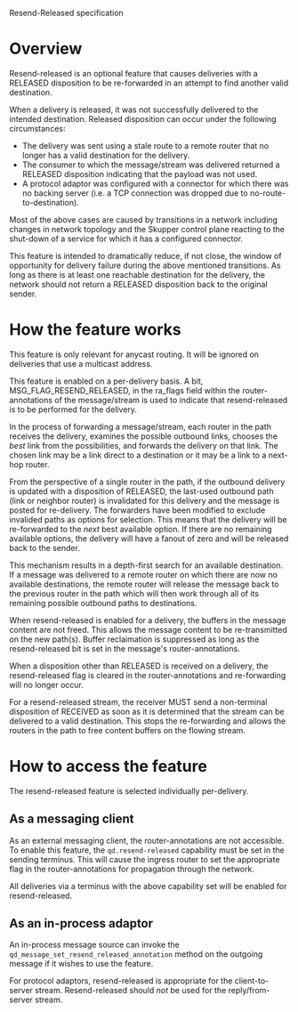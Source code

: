<!-- Licensed to the Apache Software Foundation (ASF) under one -->
<!-- or more contributor license agreements.  See the NOTICE file -->
<!-- distributed with this work for additional information -->
<!-- regarding copyright ownership.  The ASF licenses this file -->
<!-- to you under the Apache License, Version 2.0 (the -->
<!-- "License"); you may not use this file except in compliance -->
<!-- with the License.  You may obtain a copy of the License at -->

<!--   http://www.apache.org/licenses/LICENSE-2.0 -->

<!-- Unless required by applicable law or agreed to in writing, -->
<!-- software distributed under the License is distributed on an -->
<!-- "AS IS" BASIS, WITHOUT WARRANTIES OR CONDITIONS OF ANY -->
<!-- KIND, either express or implied.  See the License for the -->
<!-- specific language governing permissions and limitations -->
<!-- under the License. -->

Resend-Released specification

# Overview

Resend-released is an optional feature that causes deliveries with a RELEASED disposition to be re-forwarded in an attempt to find another valid destination.

When a delivery is released, it was not successfully delivered to the intended destination.  Released disposition can occur under the following circumstances:

* The delivery was sent using a stale route to a remote router that no longer has a valid destination for the delivery.
* The consumer to which the message/stream was delivered returned a RELEASED disposition indicating that the payload was not used.
* A protocol adaptor was configured with a connector for which there was no backing server (i.e. a TCP connection was dropped due to no-route-to-destination).

Most of the above cases are caused by transitions in a network including changes in network topology and the Skupper control plane reacting to the shut-down of a service for which it has a configured connector.

This feature is intended to dramatically reduce, if not close, the window of opportunity for delivery failure during the above mentioned transitions.  As long as there is at least one reachable destination for the delivery, the network should not return a RELEASED disposition back to the original sender.

# How the feature works

This feature is only relevant for anycast routing.  It will be ignored on deliveries that use a multicast address.

This feature is enabled on a per-delivery basis.  A bit, MSG_FLAG_RESEND_RELEASED, in the ra_flags field within the router-annotations of the message/stream is used to indicate that resend-released is to be performed for the delivery.

In the process of forwarding a message/stream, each router in the path receives the delivery, examines the possible outbound links, chooses the _best_ link from the possibilities, and forwards the delivery on that link.  The chosen link may be a link direct to a destination or it may be a link to a next-hop router.

From the perspective of a single router in the path, if the outbound delivery is updated with a disposition of RELEASED, the last-used outbound path (link or neighbor router) is invalidated for this delivery and the message is posted for re-delivery.  The forwarders have been modified to exclude invalided paths as options for selection.  This means that the delivery will be re-forwarded to the _next_ best available option.  If there are no remaining available options, the delivery will have a fanout of zero and will be released back to the sender.

This mechanism results in a depth-first search for an available destination.  If a message was delivered to a remote router on which there are now no available destinations, the remote router will release the message back to the previous router in the path which will then work through all of its remaining possible outbound paths to destinations.

When resend-released is enabled for a delivery, the buffers in the message content are not freed.  This allows the message content to be re-transmitted on the new path(s).  Buffer reclaimation is suppressed as long as the resend-released bit is set in the message's router-annotations.

When a disposition other than RELEASED is received on a delivery, the resend-released flag is cleared in the router-annotations and re-forwarding will no longer occur.

For a resend-released stream, the receiver MUST send a non-terminal disposition of RECEIVED as soon as it is determined that the stream can be delivered to a valid destination.  This stops the re-forwarding and allows the routers in the path to free content buffers on the flowing stream.

# How to access the feature

The resend-released feature is selected individually per-delivery.

## As a messaging client

As an external messaging client, the router-annotations are not accessible.  To enable this feature, the `qd.resend-released` capability must be set in the sending terminus.  This will cause the ingress router to set the appropriate flag in the router-annotations for propagation through the network.

All deliveries via a terminus with the above capability set will be enabled for resend-released.

## As an in-process adaptor

An in-process message source can invoke the `qd_message_set_resend_released_annotation` method on the outgoing message if it wishes to use the feature.

For protocol adaptors, resend-released is appropriate for the client-to-server stream.  Resend-released should _not_ be used for the reply/from-server stream.